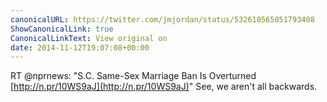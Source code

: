 ```yaml
---
canonicalURL: https://twitter.com/jmjordan/status/532610565051793408
ShowCanonicalLink: true
CanonicalLinkText: View original on
date: 2014-11-12T19:07:08+00:00
---
```

RT @nprnews: "S.C. Same-Sex Marriage Ban Is Overturned [http://n.pr/10WS9aJ](http://n.pr/10WS9aJ)" See, we aren't all backwards.